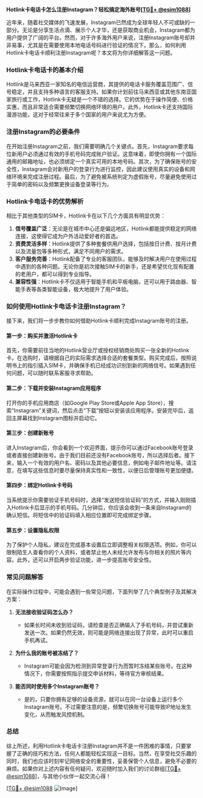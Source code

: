 **Hotlink卡电话卡怎么注册Instagram？轻松搞定海外账号[[TG💪+ @esim1088](https://t.me/s/esim1088)]**

近年来，随着社交媒体的飞速发展，Instagram已然成为全球年轻人不可或缺的一部分。无论是分享生活点滴、展示个人才华，还是获取商业机会，Instagram都为用户提供了广阔的平台。然而，对于许多海外用户来说，注册Instagram账号却并非易事，尤其是在需要使用本地电话号码进行验证的情况下。那么，如何利用Hotlink卡电话卡顺利注册Instagram呢？本文将为你详细解答这一问题。

### Hotlink卡电话卡的基本介绍

Hotlink是马来西亚一家知名的电信运营商，其提供的电话卡服务覆盖范围广、信号稳定，并且支持多种语言的客服支持。如果你计划前往马来西亚或其他东南亚国家旅行或工作，Hotlink卡无疑是一个不错的选择。它的优势在于操作简便、价格实惠，而且非常适合需要频繁切换网络环境的用户。此外，Hotlink卡还支持国际漫游功能，这对于经常往来于多个国家的用户来说尤为方便。

### 注册Instagram的必要条件

在开始注册Instagram之前，我们需要明确几个关键点。首先，Instagram要求每位新用户必须通过有效的手机号码完成账户验证。这意味着，即使你拥有一个国际通用的邮箱地址，也必须绑定一个真实可用的本地号码。其次，为了确保账号的安全性，Instagram会对新用户的登录行为进行监控，因此建议使用真实的设备和网络环境来完成注册过程。最后，为了避免被系统判定为虚假账号，尽量避免使用过于简单的密码以及频繁更换设备登录等行为。

### Hotlink卡电话卡的优势解析

相比于其他类型的SIM卡，Hotlink卡在以下几个方面具有明显优势：

1. **信号覆盖广泛**：无论是在城市中心还是偏远地区，Hotlink都能提供稳定的网络连接，这使得它成为户外活动爱好者的首选。
2. **资费灵活多样**：Hotlink提供了多种套餐供用户选择，包括按日计费、按月计费以及流量包等多种形式，满足不同用户的需求。
3. **客户服务完善**：Hotlink配备了专业的客服团队，能够及时解决用户在使用过程中遇到的各种问题。无论你是初次接触SIM卡的新手，还是希望优化现有配置的老用户，都可以得到专业指导。
4. **兼容性强**：Hotlink卡不仅适用于智能手机和平板电脑，还可以用于路由器、智能手表等各类智能设备，极大地提升了用户体验。

### 如何使用Hotlink卡电话卡注册Instagram？

接下来，我们将一步步教你如何借助Hotlink卡顺利完成Instagram账号的注册。

#### 第一步：购买并激活Hotlink卡

首先，你需要前往当地的Hotlink营业厅或授权经销商处购买一张全新的Hotlink卡。在选购时，请根据自己的实际需求选择合适的套餐类型。购买完成后，按照说明书上的指引插入SIM卡，并确保手机已经成功识别到新的网络信号。如果遇到任何问题，可以随时联系客服寻求帮助。

#### 第二步：下载并安装Instagram应用程序

打开你的手机应用商店（如Google Play Store或Apple App Store），搜索“Instagram”关键词，然后点击“下载”按钮以安装该应用程序。安装完毕后，返回主屏幕找到Instagram图标并启动它。

#### 第三步：创建新账号

进入Instagram后，你会看到一个欢迎界面，提示你可以通过Facebook账号登录或者直接创建新账号。由于我们目前还没有Facebook账号，所以选择后者。接下来，输入一个有效的用户名、密码以及其他必要信息，例如电子邮件地址等。请注意，在填写这些信息时要尽量保持真实性和一致性，以便日后管理账号更加便捷。

#### 第四步：绑定Hotlink卡号码

当系统提示你需要验证手机号码时，选择“发送短信验证码”的方式，并输入刚刚插入Hotlink卡后显示的手机号码。几分钟后，你应该会收到一条来自Instagram的确认短信。将短信中的验证码填入相应位置即可完成绑定步骤。

#### 第五步：设置隐私权限

为了保护个人隐私，建议在完成基本设置后立即调整相关权限选项。例如，你可以限制陌生人查看你的个人资料，或者禁止他人未经允许发布与你相关的照片等内容。此外，还可以开启两步验证功能，进一步提高账号安全性。

### 常见问题解答

在实际操作过程中，可能会遇到一些常见问题，下面列举了几个典型例子及其解决方案：

1. **无法接收验证码怎么办？**
   - 如果长时间未收到验证码，请检查是否正确输入了手机号码，并尝试重新发送一次。如果仍然无效，则可能是网络连接出现了异常，此时可以重启手机再试。

2. **为什么我的账号被冻结了？**
   - Instagram可能会因为检测到异常登录行为而暂时冻结某些账号。在这种情况下，你需要按照指示提交申诉材料，等待官方审核结果。

3. **能否同时使用多个Instagram账号？**
   - 是的，只要你拥有足够的设备资源，就可以在同一台设备上运行多个Instagram账号。不过需要注意的是，频繁切换账号可能导致IP地址发生变化，从而触发风控机制。

### 总结

综上所述，利用Hotlink卡电话卡注册Instagram并不是一件困难的事情，只要掌握了正确的技巧和方法，任何人都能轻松实现这一目标。当然，在享受社交乐趣的同时，我们也应该时刻牢记网络安全的重要性，妥善保管个人信息，避免不必要的麻烦。如果你对上述内容有任何疑问，欢迎随时加入我们的讨论群组[[TG💪+ @esim1088](https://t.me/s/esim1088)]，与其他小伙伴一起交流心得！

[[TG💪+ @esim1088](https://t.me/s/esim1088) ![Image](https://i.postimg.cc/4NQfJmqS/Snipaste-2025-05-13-00-14-12.png)]
